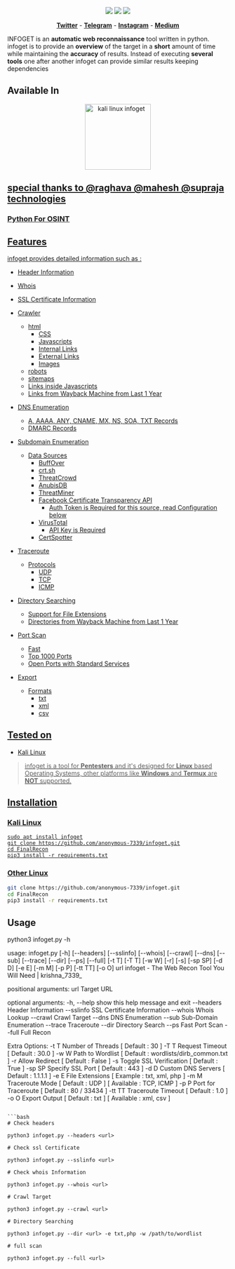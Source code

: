 <p align="center">
<img src="https://img.shields.io/badge/Python-3-brightgreen.svg?style=plastic">
<img src="https://img.shields.io/badge/OSINT-red.svg?style=plastic">
<img src="https://img.shields.io/badge/Web-red.svg?style=plastic">
</p>

<p align="center">
  <a href="https://twitter.com/mkrishna7339"><b>Twitter</b></a>
  <span> - </span>
  <a href="https://t.me/kriShna"><b>Telegram</b></a>
  <span> - </span>
  <a href="https://instagram.com/krishna_7339_"><b>Instagram</b></a>
  <span> - </span>
  <a href="anonymous7339.medium.com"><b>Medium</b></a>
</p>

INFOGET is an **automatic web reconnaissance** tool written in python. infoget is to provide an **overview** of the target in a **short** amount of time while maintaining the **accuracy** of results. Instead of executing **several tools** one after another infoget can provide similar results keeping dependencies

## Available In

<p align="center">
  <a href="https://www.kali.org/news/kali-linux-2020-4-release/">
    <img width="150px" hspace="10px" src="https://i.imgur.com/yQRrCtC.png" alt="kali linux infoget">

</p>

## special thanks to @raghava @mahesh @supraja technologies

### Python For OSINT

## Features

infoget provides detailed information such as :

* Header Information

* Whois

* SSL Certificate Information

* Crawler
  * html
    * CSS
    * Javascripts
    * Internal Links
    * External Links
    * Images
  * robots
  * sitemaps
  * Links inside Javascripts
  * Links from Wayback Machine from Last 1 Year

* DNS Enumeration
  * A, AAAA, ANY, CNAME, MX, NS, SOA, TXT Records
  * DMARC Records

* Subdomain Enumeration
  * Data Sources
    * BuffOver
    * crt.sh
    * ThreatCrowd
    * AnubisDB
    * ThreatMiner
    * Facebook Certificate Transparency API
      * Auth Token is Required for this source, read Configuration below
    * VirusTotal
    	* API Key is Required
    * CertSpotter

* Traceroute
  * Protocols
    * UDP
    * TCP
    * ICMP

* Directory Searching
  * Support for File Extensions
  * Directories from Wayback Machine from Last 1 Year

* Port Scan
  * Fast
  * Top 1000 Ports
  * Open Ports with Standard Services

* Export
  * Formats
    * txt
    * xml
    * csv

## Tested on

* Kali Linux


> infoget is a tool for **Pentesters** and it's designed for **Linux** based Operating Systems, other platforms like **Windows** and **Termux** are **NOT** supported.

## Installation

### Kali Linux

```
sudo apt install infoget
git clone https://github.com/anonymous-7339/infoget.git
cd FinalRecon
pip3 install -r requirements.txt
```
### Other Linux

```bash
git clone https://github.com/anonymous-7339/infoget.git
cd FinalRecon
pip3 install -r requirements.txt
```
## Usage

python3 infoget.py -h

usage: infoget.py [-h] [--headers] [--sslinfo] [--whois] [--crawl] [--dns] [--sub]
                     [--trace] [--dir] [--ps] [--full] [-t T] [-T T] [-w W] [-r] [-s]
                     [-sp SP] [-d D] [-e E] [-m M] [-p P] [-tt TT] [-o O]
                     url
infoget - The Web Recon Tool You Will Need | krishna_7339_

positional arguments:
  url         Target URL

optional arguments:
  -h, --help  show this help message and exit
  --headers   Header Information
  --sslinfo   SSL Certificate Information
  --whois     Whois Lookup
  --crawl     Crawl Target
  --dns       DNS Enumeration
  --sub       Sub-Domain Enumeration
  --trace     Traceroute
  --dir       Directory Search
  --ps        Fast Port Scan
  --full      Full Recon

Extra Options:
  -t T        Number of Threads [ Default : 30 ]
  -T T        Request Timeout [ Default : 30.0 ]
  -w W        Path to Wordlist [ Default : wordlists/dirb_common.txt ]
  -r          Allow Redirect [ Default : False ]
  -s          Toggle SSL Verification [ Default : True ]
  -sp SP      Specify SSL Port [ Default : 443 ]
  -d D        Custom DNS Servers [ Default : 1.1.1.1 ]
  -e E        File Extensions [ Example : txt, xml, php ]
  -m M        Traceroute Mode [ Default : UDP ] [ Available : TCP, ICMP ]
  -p P        Port for Traceroute [ Default : 80 / 33434 ]
  -tt TT      Traceroute Timeout [ Default : 1.0 ]
  -o O        Export Output [ Default : txt ] [ Available : xml, csv ]
```

```bash
# Check headers

python3 infoget.py --headers <url>

# Check ssl Certificate

python3 infoget.py --sslinfo <url>

# Check whois Information

python3 infoget.py --whois <url>

# Crawl Target

python3 infoget.py --crawl <url>

# Directory Searching

python3 infoget.py --dir <url> -e txt,php -w /path/to/wordlist

# full scan

python3 infoget.py --full <url>
```

